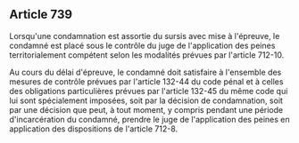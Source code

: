 Article 739
----
Lorsqu'une condamnation est assortie du sursis avec mise à l'épreuve, le
condamné est placé sous le contrôle du juge de l'application des peines
territorialement compétent selon les modalités prévues par l'article 712-10.

Au cours du délai d'épreuve, le condamné doit satisfaire à l'ensemble des
mesures de contrôle prévues par l'article 132-44 du code pénal et à celles des
obligations particulières prévues par l'article 132-45 du même code qui lui sont
spécialement imposées, soit par la décision de condamnation, soit par une
décision que peut, à tout moment, y compris pendant une période d'incarcération
du condamné, prendre le juge de l'application des peines en application des
dispositions de l'article 712-8.
